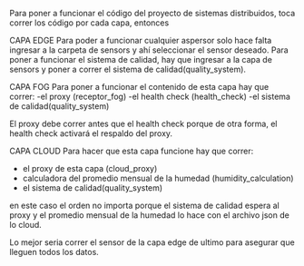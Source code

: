 Para poner a funcionar el código del proyecto de sistemas distribuidos, toca correr los código por cada capa, entonces

CAPA EDGE
Para poder a funcionar cualquier aspersor solo hace falta ingresar a la carpeta de sensors y ahí seleccionar el sensor deseado.
Para poner a funcionar el sistema de calidad, hay que ingresar a la capa de sensors y poner a correr el sistema de calidad(quality_system).

CAPA FOG
Para poner a funcionar el contenido de esta capa hay que correr: 
-el proxy (receptor_fog)
-el health check (health_check)
-el sistema de calidad(quality_system)

El proxy debe correr antes que el health check porque de otra forma, el health check activará el respaldo del proxy.

CAPA CLOUD
Para hacer que esta capa funcione hay que correr:

- el proxy de esta capa (cloud_proxy)
- calculadora del promedio mensual de la humedad (humidity_calculation)
- el sistema de calidad(quality_system)

en este caso el orden no importa porque el sistema de calidad espera al proxy y el promedio mensual de la humedad lo hace con el archivo json de lo cloud.


Lo mejor seria correr el sensor de la capa edge de ultimo para asegurar que lleguen todos los datos. 

